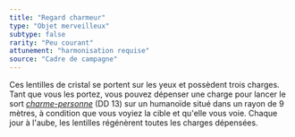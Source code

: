 ```yaml
---
title: "Regard charmeur"
type: "Objet merveilleux"
subtype: false
rarity: "Peu courant"
attunement: "harmonisation requise"
source: "Cadre de campagne"
---
```

Ces lentilles de cristal se portent sur les yeux et possèdent trois charges. Tant que vous les portez, vous pouvez dépenser une charge pour lancer le sort [_charme-personne_](/grimoire/charme-personne/) (DD 13) sur un humanoïde situé dans un rayon de 9 mètres, à condition que vous voyiez la cible et qu'elle vous voie. Chaque jour à l'aube, les lentilles régénèrent toutes les charges dépensées.
